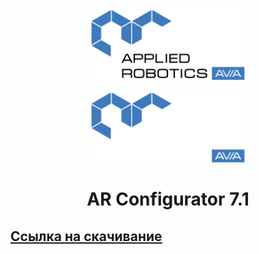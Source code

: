<p align="center">
  <img style="
           display: block; 
           margin-left: auto;
           margin-right: auto;
           width: 50%;"
    src="../../logo/logo_black.png#gh-light-mode-only" alt="ara_logo"/>
</p>

<p align="center">
  <img style="
           display: block; 
           margin-left: auto;
           margin-right: auto;
           width: 50%;
  }"
    src="../../logo/logo_white.png#gh-dark-mode-only" alt="ara_logo"/>
</p>

<h1 style="text-align: center;">AR Configurator 7.1</h1>

## [Ссылка на скачивание](https://disk.360.yandex.ru/d/G2jAsrzb1h759g)
